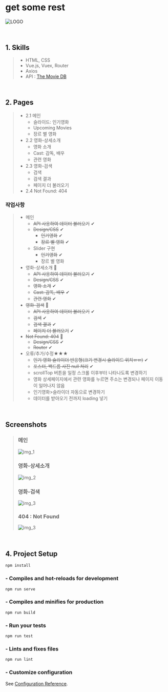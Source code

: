 # get some rest
![LOGO](./screenshot/logo.png)

<br/>

## 1. Skills
> - HTML, CSS
> - Vue.js, Vuex, Router 
> - Axios
> - API : [The Movie DB](https://www.themoviedb.org/)

<br/>

## 2. Pages
> - 2.1 메인
>    - 슬라이드: 인기영화
>    - Upcoming Movies
>    - 장르 별 영화
> - 2.2 영화-상세소개
>    - 영화 소개
>    - Cast: 감독, 배우
>    - 관련 영화
> - 2.3 영화-검색
>    - 검색
>    - 검색 결과
>    - 페이지 더 불러오기
> - 2.4 Not Found: 404

### 작업사항
> - 메인 
>    - ~~API 사용하여 데이터 불러오기~~ ✔
>    - ~~Design/CSS~~ ✔
>       - ~~인기영화~~ ✔
>       - ~~장르 별 영화~~ ✔
>    - Slider 구현
>       - ~~인기영화~~ ✔
>       - 장르 별 영화
> - 영화-상세소개 💖
>    - ~~API 사용하여 데이터 불러오기~~ ✔
>    - ~~Design/CSS~~ ✔
>    - ~~영화 소개~~ ✔
>    - ~~Cast: 감독, 배우~~ ✔
>    - ~~관련 영화~~ ✔
> - ~~영화-검색~~ 💖
>    - ~~API 사용하여 데이터 불러오기~~ ✔
>    - ~~검색~~ ✔
>    - ~~검색 결과~~ ✔
>    - ~~페이지 더 불러오기~~ ✔
> - ~~Not Found: 404~~ 💖
>    - ~~Design/CSS~~ ✔
>    - ~~Router~~ ✔
> - 오류/추가/수정★★★
>    - ~~인기 영화 슬라이더 반응형(크기 변경시 슬라이드 위치ㅠㅠ)~~ ✔
>    - ~~포스터, 백드롭 사진 null 처리~~ ✔
>    - scrollTop 버튼을 일정 스크롤 이후부터 나타나도록 변경하기
>    - 영화 상세페이지에서 관련 영화를 누르면 주소는 변경되나 페이지 이동이 일어나지 않음
>    - 인기영화>슬라이더 자동으로 변경하기
>    - 데이터를 받아오기 전까지 loading 넣기

<br/>

## Screenshots
> ### 메인
> ![img_1](screenshot/img_1.jpg)
> ### 영화-상세소개
> ![img_2](screenshot/img_2.jpg)
> ### 영화-검색
> ![img_3](screenshot/img_3.jpg)
> ### 404 : Not Found
> ![img_3](screenshot/img_4.jpg)

<br/>

## 4. Project Setup
```
npm install
```

### - Compiles and hot-reloads for development
```
npm run serve
```

### - Compiles and minifies for production
```
npm run build
```

### - Run your tests
```
npm run test
```

### - Lints and fixes files
```
npm run lint
```

### - Customize configuration
See [Configuration Reference](https://cli.vuejs.org/config/).
